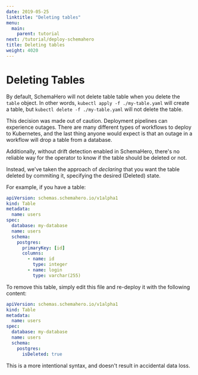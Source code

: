 ```yaml
---
date: 2019-05-25
linktitle: "Deleting tables"
menu:
  main:
    parent: tutorial
next: /tutorial/deploy-schemahero
title: Deleting tables
weight: 4020
---
```


# Deleting Tables

By default, SchemaHero will not delete table table when you delete the `table` object. In other words, `kubectl apply -f ./my-table.yaml` will create a table, but `kubectl delete -f ./my-table.yaml` will not delete the table.

This decision was made out of caution. Deployment pipelines can experience outages. There are many different types of workflows to deploy to Kubernetes, and the last thing anyone would expect is that an outage in a workflow will drop a table from a database.

Additionally, without drift detection enabled in SchemaHero, there's no reliable way for the operator to know if the table should be deleted or not.

Instead, we've taken the approach of _declaring_ that you want the table deleted by commiting it, specifying the desired (Deleted) state.

For example, if you have a table:

```yaml
apiVersion: schemas.schemahero.io/v1alpha1
kind: Table
metadata:
  name: users
spec:
  database: my-database
  name: users
  schema:
    postgres:
      primaryKey: [id]
      columns:
        - name: id
          type: integer
        - name: login
          type: varchar(255)
```

To remove this table, simply edit this file and re-deploy it with the following content:

```yaml
apiVersion: schemas.schemahero.io/v1alpha1
kind: Table
metadata:
  name: users
spec:
  database: my-database
  name: users
  schema:
    postgres:
      isDeleted: true
```

This is a more intentional syntax, and doesn't result in accidental data loss.
